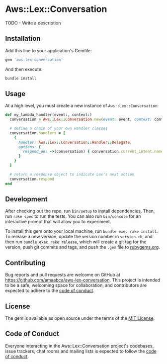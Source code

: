 # Aws::Lex::Conversation

TODO - Write a description

## Installation

Add this line to your application's Gemfile:

```ruby
gem 'aws-lex-conversation'
```

And then execute:

```bash
bundle install
```

## Usage

At a high level, you must create a new instance of `Aws::Lex::Conversation`:

```ruby
def my_lambda_handler(event:, context:)
  conversation = Aws::Lex::Conversation.new(event: event, context: context)

  # define a chain of your own Handler classes
  conversation.handlers = [
    {
      handler: Aws::Lex::Conversation::Handler::Delegate,
      options: {
        respond_on: ->(conversation) { conversation.current_intent.name == 'MyIntent' }
      }
    }
  ]

  # return a response object to indicate Lex's next action
  conversation.respond
end
```

## Development

After checking out the repo, run `bin/setup` to install dependencies. Then, run `rake spec` to run the tests. You can also run `bin/console` for an interactive prompt that will allow you to experiment.

To install this gem onto your local machine, run `bundle exec rake install`. To release a new version, update the version number in `version.rb`, and then run `bundle exec rake release`, which will create a git tag for the version, push git commits and tags, and push the `.gem` file to [rubygems.org](https://rubygems.org).

## Contributing

Bug reports and pull requests are welcome on GitHub at https://github.com/amaabca/aws-lex-conversation. This project is intended to be a safe, welcoming space for collaboration, and contributors are expected to adhere to the [code of conduct](https://github.com/amaabca/aws-lex-conversation/blob/master/CODE_OF_CONDUCT.md).


## License

The gem is available as open source under the terms of the [MIT License](https://opensource.org/licenses/MIT).

## Code of Conduct

Everyone interacting in the Aws::Lex::Conversation project's codebases, issue trackers, chat rooms and mailing lists is expected to follow the [code of conduct](https://github.com/amaabca/aws-lex-conversation/blob/master/CODE_OF_CONDUCT.md).
